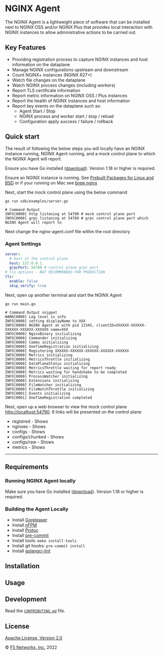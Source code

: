 # NGINX Agent

The NGINX Agent is a lightweight piece of software that can be installed next to NGINX OSS and/or NGINX Plus that provides local interaction with NGINX instances to allow administrative actions to be carried out.

## Key Features
- Providing registration process to capture NGINX instances and host information on the dataplane
- Manage NGINX configurations upstream and downstream
- Count NGINX+ instances (NGINX R27+)
- Watch file changes on the dataplane
- Watch NGINX process changes (including workers)
- Report TLS certificate information
- Report metric information on NGINX OSS / Plus instances 
- Report the health of NGINX instances and host information
- Report key events on the dataplane such as:
    -  Agent Start / Stop
    -  NGINX process and worker start / stop / reload
    -  Configuration apply success / failure / rollback



## Quick start

The result of following the below steps you will locally have an NGINX instance running, NGINX Agent running, and a mock control plane to which the NGINX Agent will report.

Ensure you have Go installed ([download](https://go.dev/dl/)). Version 1.18 or higher is required.

Ensure an NGINX instance is running. See [Prebuilt Packages for Linux and BSD](https://www.nginx.com/resources/wiki/start/topics/tutorials/install/) or if your running on Mac see [brew nginx](https://formulae.brew.sh/formula/nginx)

Next, start the mock control plane using the below command
```
go run sdk/examples/server.go

# Command Output
INFO[0000] http listening at 54790 # mock control plane port
INFO[0000] grpc listening at 54789 # grpc control plane port which NGINX Agent will report to
```

Next change the nginx-agent.conf file within the root directory
### Agent Settings
```yaml
server:
  # host of the control plane
  host: 127.0.0.1
  grpcPort: 54789 # control plane grpc port
# tls options - NOT RECOMMENDED FOR PRODUCTION
tls:
  enable: false
  skip_verify: true
```

Next, open up another terminal and start the NGINX Agent
```
go run main.go

# Command Output snippet
WARN[0000] Log level is info                            
INFO[0000] setting displayName to XXX            
INFO[0000] NGINX Agent at with pid 12345, clientID=XXXXXX-XXXXXX-XXXXXX-XXXXXX-XXXXXX name=XXX
INFO[0000] NginxBinary initializing                     
INFO[0000] Commander initializing                       
INFO[0000] Comms initializing                           
INFO[0000] OneTimeRegistration initializing             
INFO[0000] Registering XXXXXX-XXXXXX-XXXXXX-XXXXXX-XXXXXX 
INFO[0000] Metrics initializing                         
INFO[0000] MetricsThrottle initializing                 
INFO[0000] DataPlaneStatus initializing                 
INFO[0000] MetricsThrottle waiting for report ready     
INFO[0000] Metrics waiting for handshake to be completed 
INFO[0000] ProcessWatcher initializing                  
INFO[0000] Extensions initializing                      
INFO[0000] FileWatcher initializing                     
INFO[0000] FileWatchThrottle initializing
INFO[0001] Events initializing                          
INFO[0001] OneTimeRegistration completed
```

Next, open up a web browser to view the mock control plane [http://localhost:54790](http://localhost:54790). 6 links will be presented on the control plane

- registred - Shows
- nginxes - Shows
- configs - Shows
- configs/chunked - Shows
- configs/raw - Shows
- metrics - Shows 



-----


## Requirements

### Running NGINX Agent locally
<!-- ### Install local software Go minium and version-->
Make sure you have Go installed ([download](https://go.dev/dl/)). Version 1.18 or higher is required.

### Building the Agent Locally
* Install [Goreleaser](https://goreleaser.com/install)
* Install [nFPM](https://nfpm.goreleaser.com/install/)
* Install [Protoc](https://grpc.io/docs/protoc-installation/)
* Install [pre-commit](https://pre-commit.com/#install)
* Install tools: `make install-tools`
* Install git hooks: `pre-commit install`
* Install [golangci-lint](https://golangci-lint.run/usage/install/)

## Installation


## Usage


## Development

Read the [`CONTRIBUTING.md`](https://github.com/nginx/agent/blob/main/CONTRIBUTING.md) file.

## License

[Apache License, Version 2.0](https://github.com/nginx/agent/blob/main/LICENSE)

&copy; [F5 Networks, Inc.](https://www.f5.com/) 2022